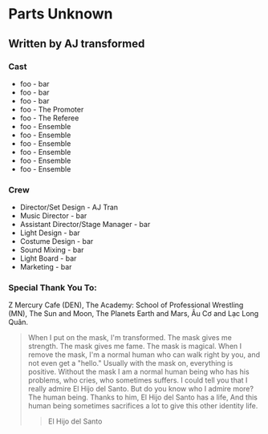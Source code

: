 # Parts Unknown

## Written by AJ transformed

### Cast

* foo - bar
* foo - bar
* foo - bar
* foo - The Promoter
* foo - The Referee
* foo - Ensemble
* foo - Ensemble
* foo - Ensemble
* foo - Ensemble
* foo - Ensemble
* foo - Ensemble

### Crew

* Director/Set Design - AJ Tran
* Music Director - bar
* Assistant Director/Stage Manager - bar
* Light Design - bar
* Costume Design - bar
* Sound Mixing - bar
* Light Board - bar
* Marketing - bar

### Special Thank You To:
Z Mercury Cafe (DEN), The Academy: School of Professional Wrestling (MN), The Sun and Moon, The Planets Earth and Mars, Âu Cơ and Lạc Long Quân.

> When I put on the mask, I'm transformed. The mask gives me strength. The mask gives me fame. The mask is magical. When I remove the mask, I'm a normal human who can walk right by you, and not even get a "hello." Usually with the mask on, everything is positive. Without the mask I am a normal human being who has his problems, who cries, who sometimes suffers. I could tell you that I really admire El Hijo del Santo. But do you know who I admire more? The human being. Thanks to him, El Hijo del Santo has a life, And this human being sometimes sacrifices a lot to give this other identity life.
>> El Hijo del Santo
